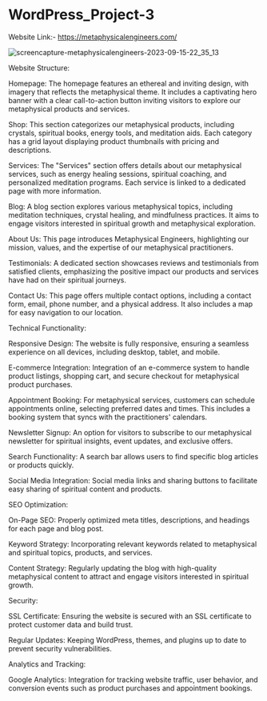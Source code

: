 # WordPress_Project-3

Website Link:- https://metaphysicalengineers.com/

![screencapture-metaphysicalengineers-2023-09-15-22_35_13](https://github.com/shraddhaH28/WordPress_Project-3/assets/145140944/df5f3ba7-f145-44ca-b921-2f78806afc3d)


Website Structure:

Homepage: The homepage features an ethereal and inviting design, with imagery that reflects the metaphysical theme. It includes a captivating hero banner with a clear call-to-action button inviting visitors to explore our metaphysical products and services.

Shop: This section categorizes our metaphysical products, including crystals, spiritual books, energy tools, and meditation aids. Each category has a grid layout displaying product thumbnails with pricing and descriptions.

Services: The "Services" section offers details about our metaphysical services, such as energy healing sessions, spiritual coaching, and personalized meditation programs. Each service is linked to a dedicated page with more information.

Blog: A blog section explores various metaphysical topics, including meditation techniques, crystal healing, and mindfulness practices. It aims to engage visitors interested in spiritual growth and metaphysical exploration.

About Us: This page introduces Metaphysical Engineers, highlighting our mission, values, and the expertise of our metaphysical practitioners.

Testimonials: A dedicated section showcases reviews and testimonials from satisfied clients, emphasizing the positive impact our products and services have had on their spiritual journeys.

Contact Us: This page offers multiple contact options, including a contact form, email, phone number, and a physical address. It also includes a map for easy navigation to our location.

Technical Functionality:

Responsive Design: The website is fully responsive, ensuring a seamless experience on all devices, including desktop, tablet, and mobile.

E-commerce Integration: Integration of an e-commerce system to handle product listings, shopping cart, and secure checkout for metaphysical product purchases.

Appointment Booking: For metaphysical services, customers can schedule appointments online, selecting preferred dates and times. This includes a booking system that syncs with the practitioners' calendars.

Newsletter Signup: An option for visitors to subscribe to our metaphysical newsletter for spiritual insights, event updates, and exclusive offers.

Search Functionality: A search bar allows users to find specific blog articles or products quickly.

Social Media Integration: Social media links and sharing buttons to facilitate easy sharing of spiritual content and products.

SEO Optimization:

On-Page SEO: Properly optimized meta titles, descriptions, and headings for each page and blog post.

Keyword Strategy: Incorporating relevant keywords related to metaphysical and spiritual topics, products, and services.

Content Strategy: Regularly updating the blog with high-quality metaphysical content to attract and engage visitors interested in spiritual growth.

Security:

SSL Certificate: Ensuring the website is secured with an SSL certificate to protect customer data and build trust.

Regular Updates: Keeping WordPress, themes, and plugins up to date to prevent security vulnerabilities.

Analytics and Tracking:

Google Analytics: Integration for tracking website traffic, user behavior, and conversion events such as product purchases and appointment bookings.
